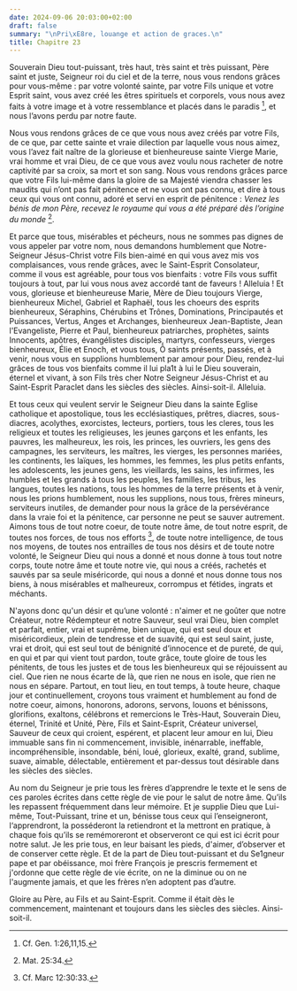 ```yaml
---
date: 2024-09-06 20:03:00+02:00
draft: false
summary: "\nPri\xE8re, louange et action de graces.\n"
title: Chapitre 23
---
```





Souverain Dieu tout-puissant, très haut, très saint et très puissant, Père saint et juste, Seigneur roi du ciel et de la terre, nous vous rendons grâces pour vous-même : par votre volonté sainte, par votre Fils unique et votre Esprit saint, vous avez créé les êtres spirituels et corporels, vous nous avez faits à votre image et à votre ressemblance et placés dans le paradis [^1], et nous l’avons perdu par notre faute. 

[^1]: Cf. Gen. 1:26,11,15.

Nous vous rendons grâces de ce que vous nous avez créés par votre Fils, de ce que, par cette sainte et vraie dilection par laquelle vous nous aimez, vous l’avez fait naître de la glorieuse et bienheureuse sainte Vierge Marie, vrai homme et vrai Dieu, de ce que vous avez voulu nous racheter de notre captivité par sa croix, sa mort et son sang. Nous vous rendons grâces parce que votre Fils lui-même dans la gloire de sa Majesté viendra chasser les maudits qui n’ont pas fait pénitence et ne vous ont pas connu, et dire à tous ceux qui vous ont connu, adoré et servi en esprit de pénitence : *Venez les bénis de mon Père, recevez le royaume qui vous a été préparé dès l’origine du monde* [^2]. 

[^2]: Mat. 25:34.

Et parce que tous, misérables et pécheurs, nous ne sommes pas dignes de vous appeler par votre nom, nous demandons humblement que Notre-Seigneur Jésus-Christ votre Fils bien-aimé en qui vous avez mis vos complaisances, vous rende grâces, avec le Saint-Esprit Consolateur, comme il vous est agréable, pour tous vos bienfaits : votre Fils vous suffit toujours à tout, par lui vous nous avez accordé tant de faveurs ! Alleluia ! Et vous, glorieuse et bienheureuse Marie, Mère de Dieu toujours Vierge, bienheureux Michel, Gabriel et Raphaël, tous les choeurs des esprits bienheureux, Séraphins, Chérubins et Trônes, Dominations, Principautés et Puissances, Vertus, Anges et Archanges, bienheureux Jean-Baptiste, Jean l'Evangeliste, Pierre et Paul, bienheureux patriarches, prophètes, saints Innocents, apôtres, évangélistes disciples, martyrs, confesseurs, vierges bienheureux, Élie et Enoch, et vous tous, Ô saints présents, passés, et à venir, nous vous en supplions humblement par amour pour Dieu, rendez-lui grâces de tous vos bienfaits comme il lui pla1t à lui le Dieu souverain, éternel et vivant, à son Fils très cher Notre Seigneur Jésus-Christ et au Saint-Esprit Paraclet dans les siècles des siècles. Ainsi-soit-il. Alleluia.

Et tous ceux qui veulent servir le Seigneur Dieu dans la sainte Eglise catholique et apostolique, tous les ecclésiastiques, prêtres, diacres, sous-diacres, acolythes, exorcistes, lecteurs, portiers, tous les cleres, tous les religieux et toutes les religieuses, les jeunes garçons et les enfants, les pauvres, les malheureux, les rois, les princes, les ouvriers, les gens des campagnes, les serviteurs, les maîtres, les vierges, les personnes mariées, les continents, les laïques, les hommes, les femmes, les plus petits enfants, les adolescents, les jeunes gens, les vieillards, les sains, les infirmes, les humbles et les grands à tous les peuples, les familles, les tribus, les langues, toutes les nations, tous les hommes de la terre présents et à venir, nous les prions humblement, nous les supplions, nous tous, frères mineurs, serviteurs inutiles, de demander pour nous la grâce de la persévérance dans la vraie foi et la pénitence, car personne ne peut se sauver autrement. Aimons tous de tout notre coeur, de toute notre âme, de tout notre esprit, de toutes nos forces, de tous nos efforts [^3], de toute notre intelligence, de tous nos moyens, de toutes nos entrailles de tous nos désirs et de toute notre volonté, le Seigneur Dieu qui nous a donné et nous donne à tous tout notre corps, toute notre âme et toute notre vie, qui nous a créés, rachetés et sauvés par sa seule miséricorde, qui nous a donné et nous donne tous nos biens, à nous misérables et malheureux, corrompus et fétides, ingrats et méchants.

[^3]: Cf. Marc 12:30:33.

N'ayons donc qu'un désir et qu’une volonté : n'aimer et ne goûter que notre Créateur, notre Rédempteur et notre Sauveur, seul vrai Dieu, bien complet et parfait, entier, vrai et suprême, bien unique, qui est seul doux et miséricordieux, plein de tendresse et de suavité, qui est seul saint, juste, vrai et droit, qui est seul tout de bénignité d’innocence et de pureté, de qui, en qui et par qui vient tout pardon, toute grâce, toute gloire de tous les pénitents, de tous les justes et de tous les bienheureux qui se réjouissent au ciel. Que rien ne nous écarte de là, que rien ne nous en isole, que rien ne nous en sépare. Partout, en tout lieu, en tout temps, à toute heure, chaque jour et continuellement, croyons tous vraiment et humblement au fond de notre coeur, aimons, honorons, adorons, servons, louons et bénissons, glorifions, exaltons, célébrons et remercions le Très-Haut, Souverain Dieu, éternel, Trinité et Unité, Père, Fils et Saint-Esprit, Créateur universel, Sauveur de ceux qui croient, espérent, et placent leur amour en lui, Dieu immuable sans fin ni commencement, invisible, inénarrable, ineffable, incompréhensible, insondable, béni, loué, glorieux, exalté, grand, sublime, suave, aimable, délectable, entièrement et par-dessus tout désirable dans les siècles des siècles.

Au nom du Seigneur je prie tous les frères d’apprendre le texte et le sens de ces paroles écrites dans cette règle de vie pour le salut de notre âme. Qu’ils les repassent fréquemment dans leur mémoire. Et je supplie Dieu que Lui-même, Tout-Puissant, trine et un, bénisse tous ceux qui l’enseigneront, l‘apprendront, la posséderont la retiendront et la mettront en pratique, à chaque fois qu’ils se remémoreront et observeront ce qui est ici écrit pour notre salut. Je les prie tous, en leur baisant les pieds, d'aimer, d’observer et de conserver cette règle. Et de la part de Dieu tout-puissant et du Se1gneur pape et par obéissance, moi frère François je prescris fermement et j'ordonne que cette règle de vie écrite, on ne la diminue ou on ne l'augmente jamais, et que les frères n’en adoptent pas d’autre.

Gloire au Père, au Fils et au Saint-Esprit. Comme il était dès le commencement, maintenant et toujours dans les siècles des siècles. Ainsi-soit-il. 
